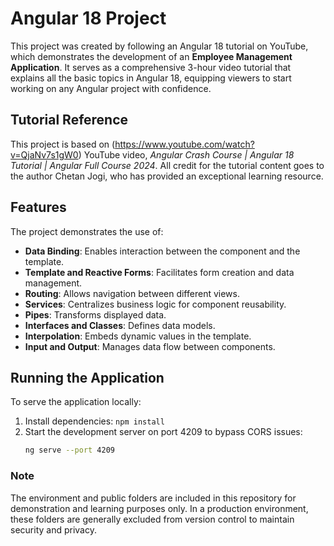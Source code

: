 # Angular 18 Project

This project was created by following an Angular 18 tutorial on YouTube, which demonstrates the development of an **Employee Management Application**. It serves as a comprehensive 3-hour video tutorial that explains all the basic topics in Angular 18, equipping viewers to start working on any Angular project with confidence.

## Tutorial Reference

This project is based on (https://www.youtube.com/watch?v=QjaNv7s1gW0) YouTube video, *Angular Crash Course | Angular 18 Tutorial | Angular Full Course 2024*. All credit for the tutorial content goes to the author Chetan Jogi, who has provided an exceptional learning resource.

## Features

The project demonstrates the use of:
- **Data Binding**: Enables interaction between the component and the template.
- **Template and Reactive Forms**: Facilitates form creation and data management.
- **Routing**: Allows navigation between different views.
- **Services**: Centralizes business logic for component reusability.
- **Pipes**: Transforms displayed data.
- **Interfaces and Classes**: Defines data models.
- **Interpolation**: Embeds dynamic values in the template.
- **Input and Output**: Manages data flow between components.

## Running the Application

To serve the application locally:
1. Install dependencies: `npm install`
2. Start the development server on port 4209 to bypass CORS issues:  
   ```bash
   ng serve --port 4209

###  Note
The environment and public folders are included in this repository for demonstration and learning purposes only. 
In a production environment, these folders are generally excluded from version control to maintain security and privacy.
